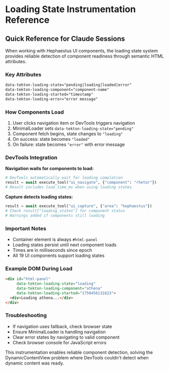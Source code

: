 # Loading State Instrumentation Reference

## Quick Reference for Claude Sessions

When working with Hephaestus UI components, the loading state system provides reliable detection of component readiness through semantic HTML attributes.

### Key Attributes

```html
data-tekton-loading-state="pending|loading|loaded|error"
data-tekton-loading-component="component-name"
data-tekton-loading-started="timestamp"
data-tekton-loading-error="error message"
```

### How Components Load

1. User clicks navigation item or DevTools triggers navigation
2. MinimalLoader sets `data-tekton-loading-state="pending"`
3. Component fetch begins, state changes to `"loading"`
4. On success: state becomes `"loaded"`
5. On failure: state becomes `"error"` with error message

### DevTools Integration

**Navigation waits for components to load:**
```python
# DevTools automatically wait for loading completion
result = await execute_tool("ui_navigate", {"component": "rhetor"})
# Result includes load_time_ms when using loading states
```

**Capture detects loading states:**
```python
result = await execute_tool("ui_capture", {"area": "hephaestus"})
# Check result["loading_states"] for component status
# Warnings added if components still loading
```

### Important Notes

- Container element is always `#html-panel`
- Loading states persist until next component loads
- Times are in milliseconds since epoch
- All 19 UI components support loading states

### Example DOM During Load

```html
<div id="html-panel" 
     data-tekton-loading-state="loading"
     data-tekton-loading-component="athena"
     data-tekton-loading-started="1750456131623">
  <div>Loading athena...</div>
</div>
```

### Troubleshooting

- If navigation uses fallback, check browser state
- Ensure MinimalLoader is handling navigation
- Clear error states by navigating to valid component
- Check browser console for JavaScript errors

This instrumentation enables reliable component detection, solving the DynamicContentView problem where DevTools couldn't detect when dynamic content was ready.
